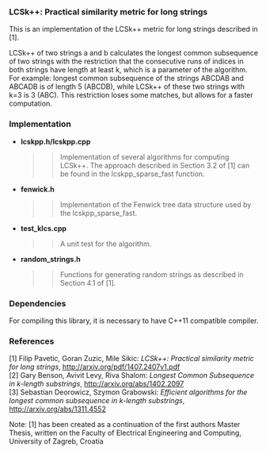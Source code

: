 ### LCSk++: Practical similarity metric for long strings

This is an implementation of the LCSk++ metric for long strings described in [1].

LCSk++ of two strings a and b calculates the longest common subsequence of two strings with
the restriction that the consecutive runs of indices in both strings have length at least k,
which is a parameter of the algorithm. For example: longest common subsequence of the strings
ABCDAB and ABCADB is of length 5 (ABCDB), while LCSk++ of these two strings with k=3 is 3 (ABC).
This restriction loses some matches, but allows for a faster computation.

### Implementation
* __lcskpp.h/lcskpp.cpp__  
   >> Implementation of several algorithms for computing LCSk++. The approach described in Section 3.2 of [1] can be found in the lcskpp_sparse_fast function.
* __fenwick.h__  
   >> Implementation of the Fenwick tree data structure used by the lcskpp_sparse_fast.
* __test_klcs.cpp__  
   >> A unit test for the algorithm.
* __random_strings.h__  
   >> Functions for generating random strings as described in Section 4.1 of [1].

### Dependencies
For compiling this library, it is necessary to have C++11 compatible compiler.

### References
[1] Filip Pavetic, Goran Zuzic, Mile Sikic: _LCSk++: Practical similarity metric for long strings_, http://arxiv.org/pdf/1407.2407v1.pdf  
[2] Gary Benson, Avivit Levy, Riva Shalom: _Longest Common Subsequence in k-length substrings_, http://arxiv.org/abs/1402.2097  
[3] Sebastian Deorowicz, Szymon Grabowski: _Efficient algorithms for the longest common subsequence in k-length substrings_, http://arxiv.org/abs/1311.4552

Note: [1] has been created as a continuation of the first authors Master Thesis, written on the Faculty of Electrical Engineering and Computing, University of Zagreb, Croatia
